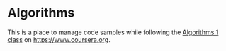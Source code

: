 Algorithms
==========

This is a place to manage code samples while following the [Algorithms 1 class](https://class.coursera.org/algs4partI-003/class) on https://www.coursera.org.

